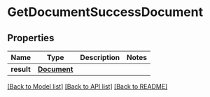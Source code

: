 # GetDocumentSuccessDocument

## Properties
Name | Type | Description | Notes
------------ | ------------- | ------------- | -------------
**result** | [**Document**](Document.md) |  | 

[[Back to Model list]](../README.md#documentation-for-models) [[Back to API list]](../README.md#documentation-for-api-endpoints) [[Back to README]](../README.md)


